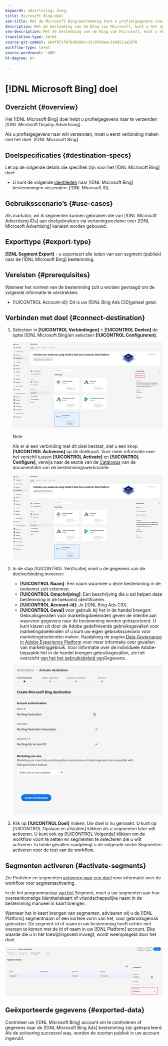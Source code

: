 ```yaml
---
keywords: advertising; bing;
title: Microsoft Bing-doel
seo-title: Met de Microsoft Bing-bestemming kunt u profielgegevens naar Microsoft Display Advertising verzenden.
description: Met de bestemming van de Bing van Microsoft, kunt u het opnieuw richten en publiek gerichte digitale campagnes over de Reclame van de Vertoning van Microsoft uitvoeren.
seo-description: Met de bestemming van de Bing van Microsoft, kunt u het opnieuw richten en publiek gerichte digitale campagnes over de Reclame van de Vertoning van Microsoft uitvoeren.
translation-type: tm+mt
source-git-commit: a64f9f1f078d8380cc25c9760eac1699512a5870
workflow-type: tm+mt
source-wordcount: '489'
ht-degree: 0%

---
```



# [!DNL Microsoft Bing] doel

## Overzicht {#overview}

Het [!DNL Microsoft Bing] doel helpt u profielgegevens naar te verzenden [!DNL Microsoft Display Advertising].

Als u profielgegevens naar wilt verzenden, moet u eerst verbinding maken met het doel. [!DNL Microsoft Bing]

## Doelspecificaties {#destination-specs}

Let op de volgende details die specifiek zijn voor het [!DNL Microsoft Bing] doel:

* U kunt de volgende [identiteiten](../../identity-service/namespaces.md) naar [!DNL Microsoft Bing] bestemmingen verzenden: [!DNL Microsoft ID].

## Gebruiksscenario’s {#use-cases}

Als markator, wil ik segmenten kunnen gebruiken die van [!DNL Microsoft Advertising IDs] aan doelgebruikers via vertoningsreclame over [!DNL Microsoft Advertising] kanalen worden gebouwd.

## Exporttype {#export-type}

**[!DNL Segment Export]** - u exporteert alle leden van een segment (publiek) naar de [!DNL Microsoft Bing] bestemming.

## Vereisten {#prerequisites}

Wanneer het vormen van de bestemming zult u worden gevraagd om de volgende informatie te verstrekken:

* [!UICONTROL Account-id]: Dit is uw [!DNL Bing Ads CID]geheel getal.

## Verbinden met doel {#connect-destination}

1. Selecteer in **[!UICONTROL Verbindingen]** > **[!UICONTROL Doelen]** de optie [!DNL Microsoft Bing]en selecteer **[!UICONTROL Configureren]**.

   ![Bestemming Microsoft Bing configureren](assets/bing-destination-configure.png)

   >[!NOTE]
   >
   >Als er al een verbinding met dit doel bestaat, ziet u een knop **[!UICONTROL Activeren]** op de doelkaart. Voor meer informatie over het verschil tussen **[!UICONTROL Activate]** en **[!UICONTROL Configure]**, verwijs naar de sectie van de [Catalogus](../destinations/destinations-workspace.md#catalog) van de documentatie van de bestemmingswerkruimte.
   >
   >![Microsoft Bing-doel activeren](assets/bing-destination-activate.png)

1. In de stap [!UICONTROL Verificatie] moet u de gegevens van de doelverbinding invoeren:

   * **[!UICONTROL Naam]**: Een naam waarmee u deze bestemming in de toekomst zult erkennen.
   * **[!UICONTROL Omschrijving]**: Een beschrijving die u zal helpen deze bestemming in de toekomst identificeren.
   * **[!UICONTROL Account-id]**: Je [!DNL Bing Ads CID].
   * **[!UICONTROL Geval]** voor gebruik bij het in de handel brengen: Gebruiksgevallen voor marketingdoeleinden geven de intentie aan waarvoor gegevens naar de bestemming worden geëxporteerd. U kunt kiezen uit door de Adobe gedefinieerde gebruiksgevallen voor marketingdoeleinden of u kunt uw eigen gebruiksscenario voor marketingdoeleinden maken. Raadpleeg de pagina [Data Governance in Adobe Experience Platform](../privacy/data-governance-overview.md#destinations) voor meer informatie over gevallen van marketinggebruik. Voor informatie over de individuele Adobe-bepaalde het in de handel brengen gebruiksgevallen, zie het overzicht [van het het gebruiksbeleid van](../../data-governance/policies/overview.md#core-actions)Gegevens.

   ![Verificatie van Microsoft Bing-bestemming](assets/bing-destination-authentication.png)

1. Klik op **[!UICONTROL Doel]** maken. Uw doel is nu gemaakt. U kunt op [!UICONTROL Opslaan en afsluiten] klikken als u segmenten later wilt activeren. U kunt ook op [!UICONTROL Volgende] klikken om de workflow voort te zetten en segmenten te selecteren die u wilt activeren. In beide gevallen raadpleegt u de volgende sectie Segmenten [](#activate-segments)activeren voor de rest van de workflow.

## Segmenten activeren {#activate-segments}

Zie Profielen en segmenten [activeren naar een doel](activate-destinations.md#select-attributes) voor informatie over de workflow voor segmentactivering.

In de het programmastap [van het](activate-destinations.md#segment-schedule) Segment, moet u uw segmenten aan hun overeenkomstige identiteitskaart of vriendschappelijke naam in de bestemming manueel in kaart brengen.

Wanneer het in kaart brengen van segmenten, adviseren wij u de [!DNL Platform] segmentnaam of een kortere vorm van het, voor gebruiksgemak gebruiken. De segment-id of naam in uw bestemming hoeft echter niet overeen te komen met de id of naam in uw [!DNL Platform] account. Elke waarde die u in het toewijzingsveld invoegt, wordt weerspiegeld door het doel.

![Id voor segmenttoewijzing](assets/segment-mapping-id.png)

## Geëxporteerde gegevens {#exported-data}

Controleer uw [!DNL Microsoft Bing] account om te controleren of gegevens naar de [!DNL Microsoft Bing Ads] bestemming zijn geëxporteerd. Als de activering succesvol was, worden de soorten publiek in uw account ingevuld.